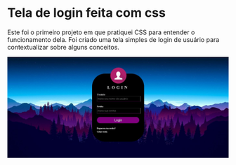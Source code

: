 # Tela de login feita com css
Este foi o primeiro projeto em que pratiquei CSS para entender o funcionamento dela. Foi criado uma tela simples de login de usuário para contextualizar sobre alguns conceitos.

![tela](https://github.com/mateussantanasilva/ProjectsScreensCSS/blob/main/TelaLoginCSS/imgPrint/viewLogin.JPG)
